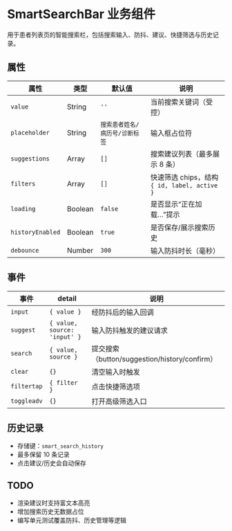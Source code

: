 # SmartSearchBar 业务组件

用于患者列表页的智能搜索栏，包括搜索输入、防抖、建议、快捷筛选与历史记录。

## 属性

| 属性 | 类型 | 默认值 | 说明 |
| --- | --- | --- | --- |
| `value` | String | `''` | 当前搜索关键词（受控） |
| `placeholder` | String | `搜索患者姓名/病历号/诊断标签` | 输入框占位符 |
| `suggestions` | Array | `[]` | 搜索建议列表（最多展示 8 条） |
| `filters` | Array | `[]` | 快速筛选 chips，结构 `{ id, label, active }` |
| `loading` | Boolean | `false` | 是否显示“正在加载…”提示 |
| `historyEnabled` | Boolean | `true` | 是否保存/展示搜索历史 |
| `debounce` | Number | `300` | 输入防抖时长（毫秒） |

## 事件

| 事件 | detail | 说明 |
| --- | --- | --- |
| `input` | `{ value }` | 经防抖后的输入回调 |
| `suggest` | `{ value, source: 'input' }` | 输入防抖触发的建议请求 |
| `search` | `{ value, source }` | 提交搜索（button/suggestion/history/confirm） |
| `clear` | `{}` | 清空输入时触发 |
| `filtertap` | `{ filter }` | 点击快捷筛选项 |
| `toggleadv` | `{}` | 打开高级筛选入口 |

## 历史记录
- 存储键：`smart_search_history`
- 最多保留 10 条记录
- 点击建议/历史会自动保存

## TODO
- 渲染建议时支持富文本高亮
- 增加搜索历史无数据占位
- 编写单元测试覆盖防抖、历史管理等逻辑
